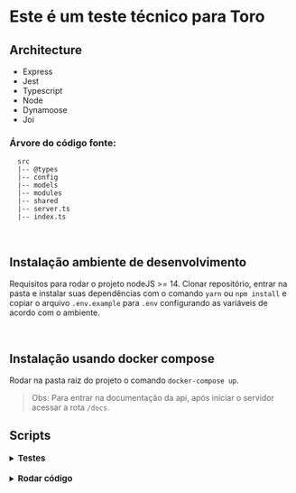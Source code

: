 # Este é um teste técnico para Toro

## Architecture

- Express
- Jest
- Typescript
- Node
- Dynamoose
- Joi

### <strong>Árvore do código fonte:</strong>

```
  src
  |-- @types
  |-- config
  |-- models
  |-- modules
  |-- shared
  |-- server.ts
  |-- index.ts
```

<br/>

## Instalação ambiente de desenvolvimento

Requisitos para rodar o projeto nodeJS >= 14. Clonar repositório, entrar na pasta e instalar suas dependências com o comando `yarn` ou `npm install` e copiar o arquivo `.env.example` para `.env` configurando as variáveis de acordo com o ambiente.

<br/>

## Instalação usando docker compose

Rodar na pasta raiz do projeto o comando `docker-compose up`.

> Obs: Para entrar na documentação da api, após iniciar o servidor acessar a rota `/docs`.


## Scripts

<details>
  <summary>
    <strong style="font-size: 15px;">Testes</strong>
  </summary>

  <br/>

  <b>Rodar testes</b>

  > `npm test`

  <b>Rodar cobertura de testes</b>

  > `npm run test:ci`

  <b>Rodar testes verbosos</b>

  > `npm run test:verbose`

  <b>Rodar testes unitários</b>

  > `npm run test:unit`

  <b>Rodar testes de integração `(Obs: não tive tempo para desenvolver testes de integração)`</b>

  > `npm run test:integration`

  <b>Rodar testes de arquigos staged</b>

  > `npm run test:staged`
</details>

<br/>

<details>
  <summary>
    <strong style="font-size: 15px;">Rodar código</strong>
  </summary>

  <br/>

  <b>Servidor de desenvolvimento</b>

  > `npm run dev`

  <b>Servidor de produção</b>

  <p>*** Antes rodar script de build ***</p>

  > `npm run start`

  <b>Buildar código</b>

  > `npm run build`
</details>